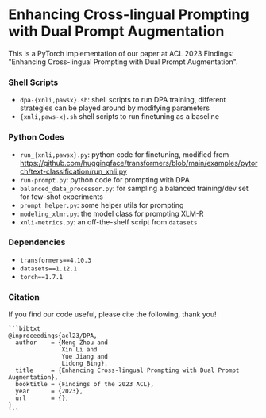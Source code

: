 # Enhancing Cross-lingual Prompting with Dual Prompt Augmentation

This is a PyTorch implementation of our paper at ACL 2023 Findings: "Enhancing Cross-lingual Prompting with Dual Prompt Augmentation". 

### Shell Scripts

- `dpa-{xnli,pawsx}.sh`: shell scripts to run DPA training, different strategies can be played around by modifying parameters
- `{xnli,paws-x}.sh` shell scripts to run finetuning as a baseline

### Python Codes

- `run_{xnli,pawsx}.py`: python code for finetuning, modified from https://github.com/huggingface/transformers/blob/main/examples/pytorch/text-classification/run_xnli.py
- `run-prompt.py`: python code for prompting with DPA
- `balanced_data_processor.py`: for sampling a balanced training/dev set for few-shot experiments
- `prompt_helper.py`: some helper utils for prompting
- `modeling_xlmr.py`: the model class for prompting XLM-R
- `xnli-metrics.py`: an off-the-shelf script from `datasets`

### Dependencies

- `transformers==4.10.3`
- `datasets==1.12.1`
- `torch==1.7.1`

### Citation

If you find our code useful, please cite the following, thank you!

````
```bibtxt
@inproceedings{acl23/DPA,
  author    = {Meng Zhou and
               Xin Li and
               Yue Jiang and
               Lidong Bing},
  title     = {Enhancing Cross-lingual Prompting with Dual Prompt Augmentation},
  booktitle = {Findings of the 2023 ACL},
  year      = {2023},
  url       = {},
}
```
````
